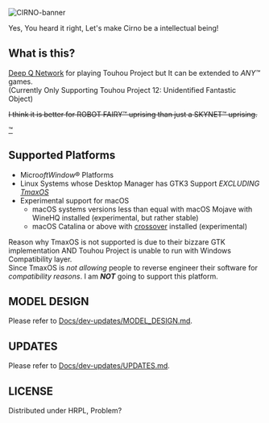 ![CIRNO-banner](https://user-images.githubusercontent.com/27724108/73479506-7c44bd80-43db-11ea-8854-567592cd5bd8.png)  

Yes, You heard it right, Let's make Cirno be a intellectual being!

## What is this?

[Deep Q Network](https://arxiv.org/abs/1312.5602) for playing Touhou Project but It can be extended to _ANY™_ games.  
(Currently Only Supporting Touhou Project 12: Unidentified Fantastic Object)

~~I think it is better for ROBOT FAIRY™ uprising than just a SKYNET™ uprising.~~

[™](http://law.go.kr/lsInfoP.do?lsiSeq=203191&efYd=20181018#0000)

## Supported Platforms

- Micro$oft Window$® Platforms
- Linux Systems whose Desktop Manager has GTK3 Support *EXCLUDING [TmaxOS](https://tmaxos.com)*  
- Experimental support for macOS
  - macOS systems versions less than equal with macOS Mojave with WineHQ installed (experimental, but rather stable)
  - macOS Catalina or above with [crossover](https://www.codeweavers.com/products) installed (experimental)

Reason why TmaxOS is not supported is due to their bizzare GTK implementation AND Touhou Project is unable to run with Windows Compatibility layer.  
Since TmaxOS is *not allowing* people to reverse engineer their software for *compatibility reasons*. I am ***NOT*** going to support this platform.

## MODEL DESIGN

Please refer to [Docs/dev-updates/MODEL_DESIGN.md](Docs/dev-updates/MODEL_DESIGN.md).

## UPDATES

Please refer to [Docs/dev-updates/UPDATES.md](UPDATES.md).

## LICENSE

Distributed under HRPL, Problem?

